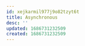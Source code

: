 ```yaml
---
id: xejkarmil977j9o82tzyt6t
title: Asynchronous
desc: ''
updated: 1686731232509
created: 1686731232509
---
```

